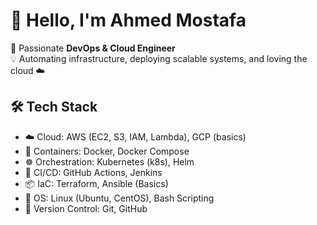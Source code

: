 # 👋 Hello, I'm Ahmed Mostafa

🚀 Passionate **DevOps & Cloud Engineer**  
💡 Automating infrastructure, deploying scalable systems, and loving the cloud ☁️

## 🛠️ Tech Stack

- ☁️ Cloud: AWS (EC2, S3, IAM, Lambda), GCP (basics)
- 🐳 Containers: Docker, Docker Compose
- ☸️ Orchestration: Kubernetes (k8s), Helm
- 🔁 CI/CD: GitHub Actions, Jenkins
- 📦 IaC: Terraform, Ansible (Basics)
- 🐧 OS: Linux (Ubuntu, CentOS), Bash Scripting
- 📁 Version Control: Git, GitHub

